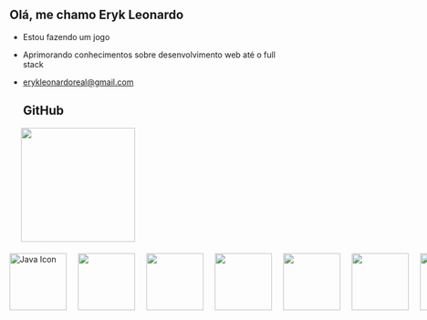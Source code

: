 ## Olá, me chamo Eryk Leonardo 

- Estou fazendo um jogo
- Aprimorando conhecimentos sobre desenvolvimento web até o full stack
- erykleonardoreal@gmail.com

    <h2>GitHub </h2>

<div>
  <a href="https://github.com/H1y0creator">
    <div style="display: flex; justify-content: flex-start; gap: 20px; flex-wrap: wrap;">
      <a href="https://github.com/anuraghazra/github-readme-stats">
        <img height="200" src="https://github-readme-stats.vercel.app/api?username=H1y0creator&theme=gruvbox" />
      </a>
    </div>
    <div style="margin-top: 20px; display: flex; gap: 20px;">
      <img height="100" src="https://cdn.jsdelivr.net/gh/devicons/devicon@latest/icons/java/java-original.svg" alt="Java Icon" />
       <img height ="100" src="https://cdn.jsdelivr.net/gh/devicons/devicon@latest/icons/javascript/javascript-original.svg" />    
            <img height="100" src="https://cdn.jsdelivr.net/gh/devicons/devicon@latest/icons/html5/html5-original.svg" />
            <img height="100"src="https://cdn.jsdelivr.net/gh/devicons/devicon@latest/icons/mysql/mysql-original.svg" />
            <img height="100"src="https://cdn.jsdelivr.net/gh/devicons/devicon@latest/icons/godot/godot-original.svg" />
            <img height="100"src="https://cdn.jsdelivr.net/gh/devicons/devicon@latest/icons/git/git-original.svg" /> 
            <img height="100" src="https://cdn.jsdelivr.net/gh/devicons/devicon@latest/icons/spring/spring-original.svg" />
          
            
   
          

  </a>
</div>




  


